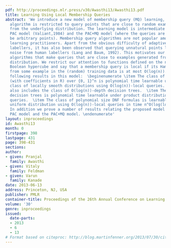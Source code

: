```yaml
---
pdf: http://proceedings.mlr.press/v30/Awasthi13/Awasthi13.pdf
title: Learning Using Local Membership Queries
abstract: 'We introduce a new model of membership query (MQ) learning, where the learning
  algorithm is restricted to query points that are close to random examples drawn
  from the underlying distribution. The learning model is intermediate between the
  PAC model (Valiant,1984) and the PAC+MQ model (where the queries are allowed to
  be arbitrary points). Membership query algorithms are not popular among machine
  learning practitioners. Apart from the obvious difficulty of adaptively querying
  labellers, it has also been observed that querying unnatural points leads to increased
  noise from human labellers (Lang and Baum, 1992). This motivates our study of learning
  algorithms that make queries that are close to examples generated from the data
  distribution. We restrict our attention to functions defined on the n-dimensional
  Boolean hypercube and say that a membership query is local if its Hamming distance
  from some example in the (random) training data is at most O(log(n)). We show the
  following results in this model:  \beginenumerate \item The class of sparse polynomials
  (with coefficients in R) over {0, 1}^n is polynomial time learnable under a large
  class of locally smooth distributions using O(log(n))-local queries. This class
  also includes the class of O(log(n))-depth decision trees.  \item The class of polynomial-sized
  decision trees is polynomial time learnable under product distributions using O(log(n))-local
  queries.  \item The class of polynomial size DNF formulas is learnable under the
  uniform distribution using O(log(n))-local queries in time n^O(log(log(n))).  \item
  In addition we prove a number of results relating the proposed model to the traditional
  PAC model and the PAC+MQ model. \endenumerate'
layout: inproceedings
id: Awasthi13
month: 0
firstpage: 398
lastpage: 431
page: 398-431
sections: 
author:
- given: Pranjal
  family: Awasthi
- given: Vitaly
  family: Feldman
- given: Varun
  family: Kanade
date: 2013-06-13
address: Princeton, NJ, USA
publisher: PMLR
container-title: Proceedings of the 26th Annual Conference on Learning Theory
volume: '30'
genre: inproceedings
issued:
  date-parts:
  - 2013
  - 6
  - 13
# Format based on citeproc: http://blog.martinfenner.org/2013/07/30/citeproc-yaml-for-bibliographies/
---
```

